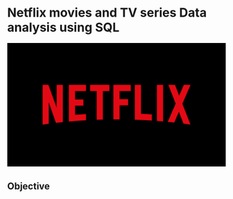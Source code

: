 # Netflix movies and TV series Data analysis using SQL 

![Netflix Logo](https://github.com/ElangoJagan/netflix_Project/blob/main/Netflix.png)

## Objective 
